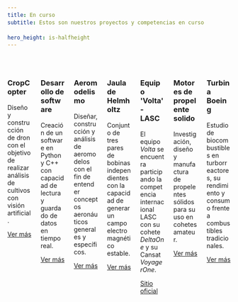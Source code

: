 ```yaml
---
title: En curso
subtitle: Estos son nuestros proyectos y competencias en curso

hero_height: is-halfheight
---
```

<!-- 
https://img.shields.io/badge/-Completado-47C674
https://img.shields.io/badge/-En%20curso-FFDD56
https://img.shields.io/badge/-Competencia-blueviolet
https://img.shields.io/badge/-Voyager-1D4B73
https://img.shields.io/badge/-Delta%20V-FF4800

Los resúmenes deben tener una longitud entre 13 y 16 palabras u ocupar 3 renglones.
-->

<div class="columns is-multiline">
  <!--  -->
  <!--  -->
  <div class="column is-one-third-desktop is-half-tablet">
    <div class="card">
        <div class="card-image">
            <figure class="fill">
              <img src="/voyager/img/blueprint_cropcopter.png" alt="Blueprint de CropCopter">
            </figure>
        </div>
        <div class="card-content">
            <h3>CropCopter</h3>
            Diseño y construcción de dron con el objetivo de realizar análisis de cultivos con visión artificial.
        </div>
        <footer class="card-footer">
          <p class="card-footer-item"><a href="/voyager/lines/aeronautics/#cropcopter" target="_blank" class="button is-info">Ver más</a></p>
        </footer>
    </div>
  </div>
  <!--  -->
  <!--  -->
  <div class="column is-one-third-desktop is-half-tablet">
    <div class="card">
        <div class="card-image">
            <figure class="fill">
              <img src="/img_shared/blueprint_software.png" alt="Blueprint de software">
            </figure>
        </div>
        <div class="card-content">
            <h3>Desarrollo de software</h3>
            Creación de un software en Python y C++ con capacidad de lectura y guardado de datos en tiempo real.
        </div>
        <footer class="card-footer">
          <p class="card-footer-item"><a href="/deltav/projects/software/" target="_blank" class="button is-info">Ver más</a></p>
        </footer>
    </div>
  </div>
  <!--  -->
  <!--  -->
  <div class="column is-one-third-desktop is-half-tablet">
    <div class="card">
        <div class="card-image">
            <figure class="fill">
              <img src="/voyager/img/blueprint_aeromodelismo.png" alt="Blueprint de Aeromodelismo">
            </figure>
        </div>
        <div class="card-content">
            <h3>Aeromodelismo</h3>
            Diseñar, construcción y análisis de aeromodelos con el fin de entender conceptos aeronáuticos generales y específicos.
        </div>
        <footer class="card-footer">
          <p class="card-footer-item"><a href="/voyager/lines/aeronautics/#aeromodelismo" target="_blank" class="button is-info">Ver más</a></p>
        </footer>
    </div>
  </div>
  <!--  -->
  <!--  -->
  <div class="column is-one-third-desktop is-half-tablet">
    <div class="card">
        <div class="card-image">
            <figure class="fill">
              <img src="/voyager/img/blueprint_jaula.png" alt="Blueprint de Jaula de Helmholtz">
            </figure>
        </div>
        <div class="card-content">
            <h3>Jaula de Helmholtz</h3>
            Conjunto de tres pares de bobinas independientes con la capacidad de generar un campo electromagnético estable.
        </div>
        <footer class="card-footer">
          <p class="card-footer-item"><a href="/voyager/lines/orbitalcontrol/#jaula-de-helmholtz" target="_blank" class="button is-info">Ver más</a></p>
        </footer>
    </div>
  </div>
  <!--  -->
  <!--  -->
  <div class="column is-one-third-desktop is-half-tablet">
    <div class="card">
        <div class="card-image">
            <figure class="fill">
              <img src="/img_shared/blueprint_volta.png" alt="Blueprint de Volta">
            </figure>
        </div>
        <div class="card-content">
            <h3>Equipo 'Volta' - LASC</h3>
            El equipo <i>Volta</i> se encuentra participando la competencia internacional LASC con su cohete <i>DeltaOne</i> y su Cansat <i>VoyagerOne</i>.
        </div>
        <footer class="card-footer">
          <p class="card-footer-item"><a href="https://www.lasc.space/home" target="_blank" class="button is-info">Sitio oficial</a></p>
            <!-- <a href="/Voyager/projects/jauladehelmholtz" class="card-footer-item"><u>Ver más</u></a> -->
        </footer>
    </div>
  </div>
  <!--  -->
  <!--  -->
  <div class="column is-one-third-desktop is-half-tablet">
    <div class="card">
        <div class="card-image">
            <figure class="fill">
              <img src="/deltav/img/blueprint_motorescandy.png" alt="Blueprint de motores de propelente solido">
            </figure>
        </div>
        <div class="card-content">
            <h3>Motores de propelente solido</h3>
            Investigación, diseño y manufactura de propelentes sólidos para su uso en cohetes amateur.
        </div>
        <footer class="card-footer">
          <p class="card-footer-item"><a href="/deltav/projects/motoresdepropelentesolido/" target="_blank" class="button is-info">Ver más</a></p>
        </footer>
    </div>
  </div>
  <!--  -->
  <!--  -->
  <div class="column is-one-third-desktop is-half-tablet">
    <div class="card">
        <div class="card-image">
            <figure class="fill">
              <img src="/deltav/img/blueprint_turbina.png" alt="Blueprint de turbina Boeing">
            </figure>
        </div>
        <div class="card-content">
            <h3>Turbina Boeing</h3>
            Estudio de biocombustibles en turborreactores, su rendimiento y consumo frente a combustibles tradicionales.
        </div>
        <footer class="card-footer">
          <p class="card-footer-item"><a href="/deltav/projects/turbinaboeing/" target="_blank" class="button is-info">Ver más</a></p>
        </footer>
    </div>
  </div>
<!--  -->
</div>